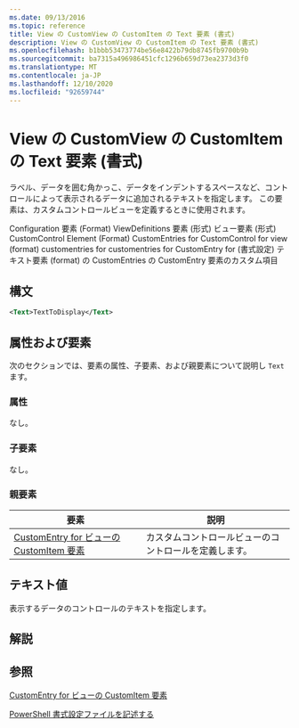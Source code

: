 ```yaml
---
ms.date: 09/13/2016
ms.topic: reference
title: View の CustomView の CustomItem の Text 要素 (書式)
description: View の CustomView の CustomItem の Text 要素 (書式)
ms.openlocfilehash: b1bbb53473774be56e8422b79db8745fb9700b9b
ms.sourcegitcommit: ba7315a496986451cfc1296b659d73ea2373d3f0
ms.translationtype: MT
ms.contentlocale: ja-JP
ms.lasthandoff: 12/10/2020
ms.locfileid: "92659744"
---
```

# <a name="text-element-for-customitem-for-customview-for-view-format"></a>View の CustomView の CustomItem の Text 要素 (書式)

ラベル、データを囲む角かっこ、データをインデントするスペースなど、コントロールによって表示されるデータに追加されるテキストを指定します。 この要素は、カスタムコントロールビューを定義するときに使用されます。

Configuration 要素 (Format) ViewDefinitions 要素 (形式) ビュー要素 (形式) CustomControl Element (Format) CustomEntries for CustomControl for view (format) customentries for customentries for CustomEntry for (書式設定) テキスト要素 (format) の CustomEntries の CustomEntry 要素のカスタム項目

## <a name="syntax"></a>構文

```xml
<Text>TextToDisplay</Text>
```

## <a name="attributes-and-elements"></a>属性および要素

次のセクションでは、要素の属性、子要素、および親要素について説明し `Text` ます。

### <a name="attributes"></a>属性

なし。

### <a name="child-elements"></a>子要素

なし。

### <a name="parent-elements"></a>親要素

|要素|説明|
|-------------|-----------------|
|[CustomEntry for ビューの CustomItem 要素](./customitem-element-for-customentry-for-customcontrol-for-view-format.md)|カスタムコントロールビューのコントロールを定義します。|

## <a name="text-value"></a>テキスト値

表示するデータのコントロールのテキストを指定します。

## <a name="remarks"></a>解説

## <a name="see-also"></a>参照

[CustomEntry for ビューの CustomItem 要素](./customitem-element-for-customentry-for-customcontrol-for-view-format.md)

[PowerShell 書式設定ファイルを記述する](./writing-a-powershell-formatting-file.md)
